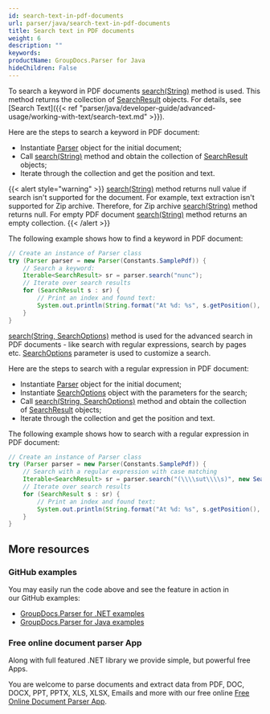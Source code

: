 ```yaml
---
id: search-text-in-pdf-documents
url: parser/java/search-text-in-pdf-documents
title: Search text in PDF documents
weight: 6
description: ""
keywords: 
productName: GroupDocs.Parser for Java
hideChildren: False
---
```

To search a keyword in PDF documents [search(String)](https://reference.groupdocs.com/java/parser/com.groupdocs.parser/Parser#search(java.lang.String)) method is used. This method returns the collection of [SearchResult](https://reference.groupdocs.com/java/parser/com.groupdocs.parser.data/SearchResult "class in com.groupdocs.parser.data") objects. For details, see [Search Text]({{< ref "parser/java/developer-guide/advanced-usage/working-with-text/search-text.md" >}}).

Here are the steps to search a keyword in PDF document:

*   Instantiate [Parser](https://reference.groupdocs.com/java/parser/com.groupdocs.parser/Parser) object for the initial document;
*   Call [search(String)](https://reference.groupdocs.com/java/parser/com.groupdocs.parser/Parser#search(java.lang.String)) method and obtain the collection of [SearchResult](https://reference.groupdocs.com/java/parser/com.groupdocs.parser.data/SearchResult "class in com.groupdocs.parser.data") objects;
*   Iterate through the collection and get the position and text.

{{< alert style="warning" >}}
[search(String)](https://reference.groupdocs.com/java/parser/com.groupdocs.parser/Parser#search(java.lang.String)) method returns null value if search isn't supported for the document. For example, text extraction isn't supported for Zip archive. Therefore, for Zip archive [search(String)](https://reference.groupdocs.com/java/parser/com.groupdocs.parser/Parser#search(java.lang.String)) method returns null. For empty PDF document [search(String)](https://reference.groupdocs.com/java/parser/com.groupdocs.parser/Parser#search(java.lang.String)) method returns an empty collection.
{{< /alert >}}

The following example shows how to find a keyword in PDF document:

```java
// Create an instance of Parser class
try (Parser parser = new Parser(Constants.SamplePdf)) {
    // Search a keyword:
    Iterable<SearchResult> sr = parser.search("nunc");
    // Iterate over search results
    for (SearchResult s : sr) {
        // Print an index and found text:
        System.out.println(String.format("At %d: %s", s.getPosition(), s.getText()));
    }
}
```

[search(String, SearchOptions)](https://reference.groupdocs.com/java/parser/com.groupdocs.parser/Parser#search(java.lang.String,%20com.groupdocs.parser.options.SearchOptions)) method is used for the advanced search in PDF documents - like search with regular expressions, search by pages etc. [SearchOptions](https://reference.groupdocs.com/java/parser/com.groupdocs.parser.options/SearchOptions) parameter is used to customize a search.

Here are the steps to search with a regular expression in PDF document:

*   Instantiate [Parser](https://reference.groupdocs.com/java/parser/com.groupdocs.parser/Parser) object for the initial document;
*   Instantiate [SearchOptions](https://reference.groupdocs.com/java/parser/com.groupdocs.parser.options/SearchOptions) object with the parameters for the search;
*   Call [search(String, SearchOptions)](https://reference.groupdocs.com/java/parser/com.groupdocs.parser/Parser#search(java.lang.String,%20com.groupdocs.parser.options.SearchOptions)) method and obtain the collection of [SearchResult](https://reference.groupdocs.com/java/parser/com.groupdocs.parser.data/SearchResult) objects;
*   Iterate through the collection and get the position and text.

The following example shows how to search with a regular expression in PDF document:

```java
// Create an instance of Parser class
try (Parser parser = new Parser(Constants.SamplePdf)) {
    // Search with a regular expression with case matching
    Iterable<SearchResult> sr = parser.search("(\\\\sut\\\\s)", new SearchOptions(true, false, true));
    // Iterate over search results
    for (SearchResult s : sr) {
        // Print an index and found text:
        System.out.println(String.format("At %d: %s", s.getPosition(), s.getText()));
    }
}
```

## More resources

### GitHub examples

You may easily run the code above and see the feature in action in our GitHub examples:

*   [GroupDocs.Parser for .NET examples](https://github.com/groupdocs-parser/GroupDocs.Parser-for-.NET)    
*   [GroupDocs.Parser for Java examples](https://github.com/groupdocs-parser/GroupDocs.Parser-for-Java)    

### Free online document parser App

Along with full featured .NET library we provide simple, but powerful free Apps.

You are welcome to parse documents and extract data from PDF, DOC, DOCX, PPT, PPTX, XLS, XLSX, Emails and more with our free online [Free Online Document Parser App](https://products.groupdocs.app/parser).
